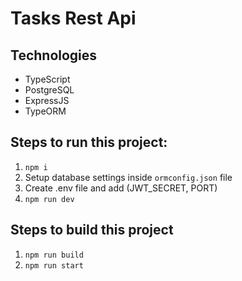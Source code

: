 # Tasks Rest Api

## Technologies

- TypeScript
- PostgreSQL
- ExpressJS
- TypeORM

## Steps to run this project:

1. `npm i`
2. Setup database settings inside `ormconfig.json` file
3. Create .env file and add (JWT_SECRET, PORT)
4. `npm run dev`

## Steps to build this project

1. `npm run build`
2. `npm run start`
